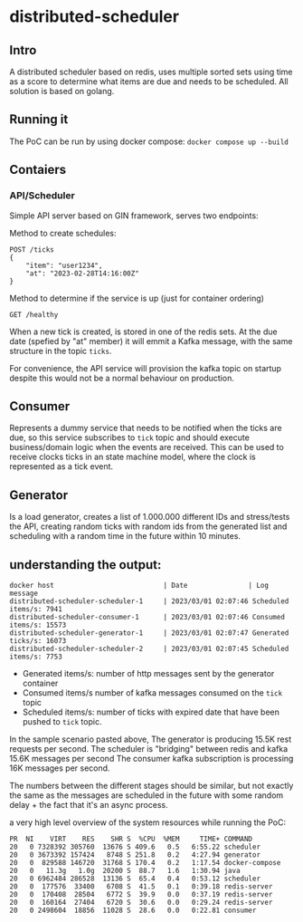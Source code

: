 # distributed-scheduler

## Intro
A distributed scheduler based on redis, uses multiple sorted sets using time as a score to determine what items
are due and needs to be scheduled. All solution is based on golang.

## Running it
The PoC can be run by using docker compose: `docker compose up --build`

## Contaiers
### API/Scheduler
Simple API server based on GIN framework, serves two endpoints:

Method to create schedules:
```
POST /ticks
{
    "item": "user1234",
    "at": "2023-02-28T14:16:00Z"
}
```

Method to determine if the service is up (just for container ordering)
```
GET /healthy
```

When a new tick is created, is stored in one of the redis sets. At the due date (spefied by "at" member)
it will emmit a Kafka message, with the same structure in the topic `ticks`.

For convenience, the API service will provision the kafka topic on startup despite this would not be a normal behaviour
on production.

## Consumer
Represents a dummy service that needs to be notified when the ticks are due, so this service subscribes to `tick` topic
and should execute business/domain logic when the events are received. This can be used to receive clocks ticks in an
state machine model, where the clock is represented as a tick event.

## Generator
Is a load generator, creates a list of 1.000.000 different IDs and stress/tests the API, creating random ticks
with random ids from the generated list and scheduling with a random time in the future within 10 minutes.


## understanding the output:

```
docker host                           | Date               | Log message
distributed-scheduler-scheduler-1     | 2023/03/01 02:07:46 Scheduled items/s: 7941
distributed-scheduler-consumer-1      | 2023/03/01 02:07:46 Consumed items/s: 15573
distributed-scheduler-generator-1     | 2023/03/01 02:07:47 Generated ticks/s: 16073
distributed-scheduler-scheduler-2     | 2023/03/01 02:07:45 Scheduled items/s: 7753
```

* Generated items/s: number of http messages sent by the generator container
* Consumed items/s number of kafka messages consumed on the `tick` topic
* Scheduled items/s: number of ticks with expired date that have been pushed to `tick` topic.

In the sample scenario pasted above,
The generator is producing 15.5K rest requests per second.
The scheduler is "bridging" between redis and kafka 15.6K messages per second
The consumer kafka subscription is processing 16K  messages per second.

The numbers between the different stages should be similar, but not exactly the same as the messages are scheduled
in the future with some random delay + the fact that it's an async process.

a very high level overview of the system resources while running the PoC:
```
PR  NI    VIRT    RES    SHR S  %CPU  %MEM     TIME+ COMMAND                                                                                                                                                                                                                                                                                                                                                                                                                                                  
20   0 7328392 305760  13676 S 409.6   0.5   6:55.22 scheduler                                                                                                                                                                                                                                                                                                                                                                                                                                                
20   0 3673392 157424   8748 S 251.8   0.2   4:27.94 generator                                                                                                                                                                                                                                                                                                                                                                                                                                                
20   0  829588 146720  31768 S 170.4   0.2   1:17.54 docker-compose                                                                                                                                                                                                                                                                                                                                                                                                                                           
20   0   11.3g   1.0g  20200 S  88.7   1.6   1:30.94 java                                                                                                                                                                                                                                                                                                                                                                                                                                                     
20   0 6962484 286528  13136 S  65.4   0.4   0:53.12 scheduler                                                                                                                                                                                                                                                                                                                                                                                                                                                
20   0  177576  33400   6708 S  41.5   0.1   0:39.18 redis-server                                                                                                                                                                                                                                                                                                                                                                                                                                             
20   0  170408  28504   6772 S  39.9   0.0   0:37.19 redis-server                                                                                                                                                                                                                                                                                                                                                                                                                                             
20   0  160164  27404   6720 S  30.6   0.0   0:29.24 redis-server                                                                                                                                                                                                                                                                                                                                                                                                                                             
20   0 2498604  18856  11028 S  28.6   0.0   0:22.81 consumer 
```